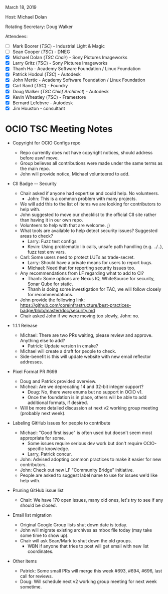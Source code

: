 March 18, 2019

Host: Michael Dolan

Rotating Secretary: Doug Walker

Attendees:
  * [ ] Mark Boorer (_TSC_) - Industrial Light & Magic
  * [ ] Sean Cooper (_TSC_) - DNEG
  * [X] Michael Dolan (_TSC Chair_) - Sony Pictures Imageworks
  * [X] Larry Gritz (_TSC_) - Sony Pictures Imageworks
  * [X] Thanh Ha - Academy Software Foundation / Linux Foundation
  * [X] Patrick Hodoul (_TSC_) - Autodesk
  * [X] John Mertic - Academy Software Foundation / Linux Foundation
  * [X] Carl Rand (_TSC_) - Foundry
  * [X] Doug Walker (_TSC Chief Architect_) - Autodesk
  * [X] Kevin Wheatley (_TSC_) - Framestore
  * [X] Bernard Lefebvre - Autodesk
  * [X] Jim Houston - consultant

# **OCIO TSC Meeting Notes**

* Copyright for OCIO Configs repo
    - Repo currently does not have copyright notices, should address before aswf move.
    - Group believes all contributions were made under the same terms as the main repo.
    - John will provide notice, Michael volunteered to add.

* CII Badge -- Security
    - Chair asked if anyone had expertise and could help.  No volunteers.
        - John: This is a common problem with many projects.
    - We will add this to the list of items we are looking for contributors to help with.
    - John suggested to move our checklist to the official CII site rather than having it in our own repo.
    - Volunteers to help with that are welcome.  ;)
    - What tools are available to help detect security issues?  Suggested areas to check?
        - Larry: Fuzz test configs
        - Kevin: Using problematic lib calls, unsafe path handling (e.g. ../..), fuzz test env vars.
    - Carl: Some users need to protect LUTs as trade-secret.
        - Larry: Should have a private means for users to report bugs.
        - Michael: Need that for reporting security issues too.
    - Any recommendations from LF regarding what to add to CI?
        - Thanh: Some options are Nexus IQ, WhiteSource for security, Sonar Qube for static.
        - Thanh is doing some investigation for TAC, we will follow closely for recommendations.
    - John provide the following link: https://github.com/coreinfrastructure/best-practices-badge/blob/master/doc/security.md
    - Chair asked John if we were moving too slowly, John: no.

* 1.1.1 Release
    - Michael: There are two PRs waiting, please review and approve.  Anything else to add?
        - Patrick: Update version in cmake?
    - Michael will create a draft for people to check.
    - Side-benefit is this will update website with new email reflector addresses.

* Pixel Format PR #699
    - Doug and Patrick provided overview.
    - Micheal: Are we deprecating 14 and 32-bit integer support?
        - Doug: No, there were enums but no support in OCIO v1.
        - Once the foundation is in place, others will be able to add additional formats, if desired.
    - Will be more detailed discussion at next v2 working group meeting (probably next week).

* Labeling GitHub issues for people to contribute
    - Michael: "Good first issue" is often used but doesn't seem most appropriate for some.
        - Some issues require serious dev work but don't require OCIO-specific knowledge.
        - Larry, Patrick concur.
    - John: Advised adopting common practices to make it easier for new contributors.
    - John: Check out new LF "Community Bridge" initiative.
    - People are asked to suggest label name to use for issues we'd like help with.

* Pruning GitHub issue list
    - Chair: We have 170 open issues, many old ones, let's try to see if any should be closed.

* Email list migration
    - Original Google Group lists shut down date is today.
    - John will migrate existing archives as mbox file today (may take some time to show up).
    - Chair will ask Sean/Mark to shut down the old groups.
        - WBN if anyone that tries to post will get email with new list coordinates.

* Other items
    - Patrick: Some small PRs will merge this week #693, #694, #696, last call for reviews.
    - Doug: Will schedule next v2 working group meeting for next week sometime.
